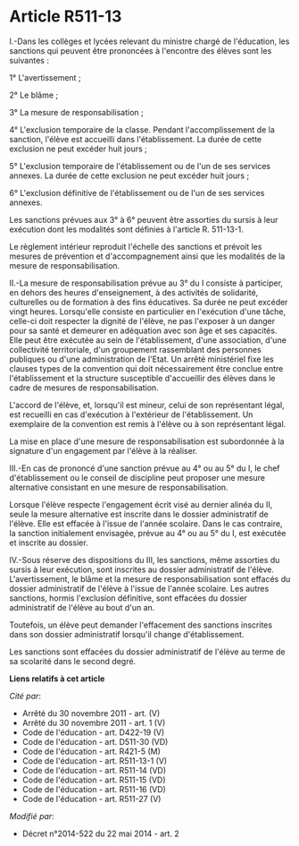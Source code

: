 # Article R511-13

I.-Dans les collèges et lycées relevant du ministre chargé de l'éducation, les sanctions qui peuvent être prononcées à
l'encontre des élèves sont les suivantes : 

1° L'avertissement ; 

2° Le blâme ; 

3° La mesure de responsabilisation ; 

4° L'exclusion temporaire de la classe. Pendant l'accomplissement de la sanction, l'élève est accueilli dans l'établissement.
La durée de cette exclusion ne peut excéder huit jours ; 

5° L'exclusion temporaire de l'établissement ou de l'un de ses services annexes. La durée de cette exclusion ne peut excéder
huit jours ; 

6° L'exclusion définitive de l'établissement ou de l'un de ses services annexes. 

Les sanctions prévues aux 3° à 6° peuvent être assorties du sursis à leur exécution dont les modalités sont définies à
l'article R. 511-13-1. 

Le règlement intérieur reproduit l'échelle des sanctions et prévoit les mesures de prévention et d'accompagnement ainsi que
les modalités de la mesure de responsabilisation. 

II.-La mesure de responsabilisation prévue au 3° du I consiste à participer, en dehors des heures d'enseignement, à des
activités de solidarité, culturelles ou de formation à des fins éducatives. Sa durée ne peut excéder vingt heures.
Lorsqu'elle consiste en particulier en l'exécution d'une tâche, celle-ci doit respecter la dignité de l'élève, ne pas
l'exposer à un danger pour sa santé et demeurer en adéquation avec son âge et ses capacités. Elle peut être exécutée au sein
de l'établissement, d'une association, d'une collectivité territoriale, d'un groupement rassemblant des personnes publiques
ou d'une administration de l'Etat. Un arrêté ministériel fixe les clauses types de la convention qui doit nécessairement être
conclue entre l'établissement et la structure susceptible d'accueillir des élèves dans le cadre de mesures de
responsabilisation. 

L'accord de l'élève, et, lorsqu'il est mineur, celui de son représentant légal, est recueilli en cas d'exécution à
l'extérieur de l'établissement. Un exemplaire de la convention est remis à l'élève ou à son représentant légal. 

La mise en place d'une mesure de responsabilisation est subordonnée à la signature d'un engagement par l'élève à la
réaliser. 

III.-En cas de prononcé d'une sanction prévue au 4° ou au 5° du I, le chef d'établissement ou le conseil de discipline peut
proposer une mesure alternative consistant en une mesure de responsabilisation. 

Lorsque l'élève respecte l'engagement écrit visé au dernier alinéa du II, seule la mesure alternative est inscrite dans le
dossier administratif de l'élève. Elle est effacée à l'issue de l'année scolaire. Dans le cas contraire, la sanction
initialement envisagée, prévue au 4° ou au 5° du I, est exécutée et inscrite au dossier. 

IV.-Sous réserve des dispositions du III, les sanctions, même assorties du sursis à leur exécution, sont inscrites au dossier
administratif de l'élève. L'avertissement, le blâme et la mesure de responsabilisation sont effacés du dossier administratif
de l'élève à l'issue de l'année scolaire. Les autres sanctions, hormis l'exclusion définitive, sont effacées du dossier
administratif de l'élève au bout d'un an. 

Toutefois, un élève peut demander l'effacement des sanctions inscrites dans son dossier administratif lorsqu'il change
d'établissement. 

Les sanctions sont effacées du dossier administratif de l'élève au terme de sa scolarité dans le second degré.

**Liens relatifs à cet article**

_Cité par_:

  - Arrêté du 30 novembre 2011 - art. (V)
  - Arrêté du 30 novembre 2011 - art. 1 (V)
  - Code de l'éducation - art. D422-19 (V)
  - Code de l'éducation - art. D511-30 (VD)
  - Code de l'éducation - art. R421-5 (M)
  - Code de l'éducation - art. R511-13-1 (V)
  - Code de l'éducation - art. R511-14 (VD)
  - Code de l'éducation - art. R511-15 (VD)
  - Code de l'éducation - art. R511-16 (VD)
  - Code de l'éducation - art. R511-27 (V)

_Modifié par_:

  - Décret n°2014-522 du 22 mai 2014 - art. 2
